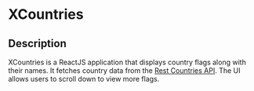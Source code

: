 # XCountries

## Description

XCountries is a ReactJS application that displays country flags along with their names. It fetches country data from the [Rest Countries API](https://restcountries.com/v3.1/all). The UI allows users to scroll down to view more flags.

